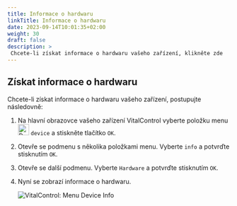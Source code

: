 ```yaml
---
title: Informace o hardwaru
linkTitle: Informace o hardwaru
date: 2023-09-14T10:01:35+02:00
weight: 30
draft: false
description: >
 Chcete-li získat informace o hardwaru vašeho zařízení, klikněte zde
---
```

## Získat informace o hardwaru

Chcete-li získat informace o hardwaru vašeho zařízení, postupujte následovně:

1. Na hlavní obrazovce vašeho zařízení VitalControl vyberte položku menu <img src="/icons/device.svg" width="25" align="bottom" alt="Device" />  `device` a stiskněte tlačítko `OK`.

2. Otevře se podmenu s několika položkami menu. Vyberte `info` a potvrďte stisknutím `OK`.

3. Otevře se další podmenu. Vyberte `Hardware` a potvrďte stisknutím `OK`.

4. Nyní se zobrazí informace o hardwaru.

   ![VitalControl: Menu Device Info](../images/hardware.png "Získat informace o hardwaru")

